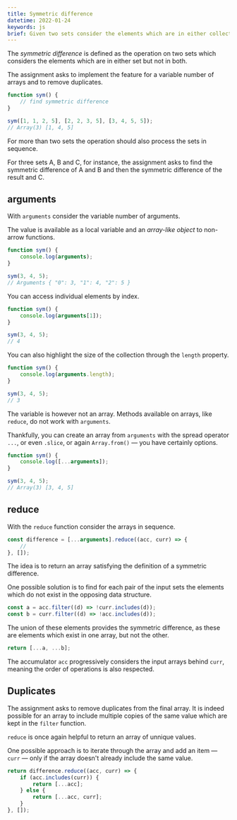 ```yaml
---
title: Symmetric difference
datetime: 2022-01-24
keywords: js
brief: Given two sets consider the elements which are in either collection but not in both.
---
```


The _symmetric difference_ is defined as the operation on two sets which considers the elements which are in either set but not in both.

The assignment asks to implement the feature for a variable number of arrays and to remove duplicates.

```js
function sym() {
	// find symmetric difference
}

sym([1, 1, 2, 5], [2, 2, 3, 5], [3, 4, 5, 5]);
// Array(3) [1, 4, 5]
```

For more than two sets the operation should also process the sets in sequence.

For three sets A, B and C, for instance, the assignment asks to find the symmetric difference of A and B and then the symmetric difference of the result and C.

## arguments

With `arguments` consider the variable number of arguments.

The value is available as a local variable and an _array-like object_ to non-arrow functions.

```js
function sym() {
	console.log(arguments);
}

sym(3, 4, 5);
// Arguments { "0": 3, "1": 4, "2": 5 }
```

You can access individual elements by index.

```js
function sym() {
	console.log(arguments[1]);
}

sym(3, 4, 5);
// 4
```

You can also highlight the size of the collection through the `length` property.

```js
function sym() {
	console.log(arguments.length);
}

sym(3, 4, 5);
// 3
```

The variable is however not an array. Methods available on arrays, like `reduce`, do not work with `arguments`.

Thankfully, you can create an array from `arguments` with the spread operator `...`, or even `.slice`, or again `Array.from()` — you have certainly options.

```js
function sym() {
	console.log([...arguments]);
}

sym(3, 4, 5);
// Array(3) [3, 4, 5]
```

## reduce

With the `reduce` function consider the arrays in sequence.

```js
const difference = [...arguments].reduce((acc, curr) => {
	//
}, []);
```

The idea is to return an array satisfying the definition of a symmetric difference.

One possible solution is to find for each pair of the input sets the elements which do not exist in the opposing data structure.

```js
const a = acc.filter((d) => !curr.includes(d));
const b = curr.filter((d) => !acc.includes(d));
```

The union of these elements provides the symmetric difference, as these are elements which exist in one array, but not the other.

```js
return [...a, ...b];
```

The accumulator `acc` progressively considers the input arrays behind `curr`, meaning the order of operations is also respected.

## Duplicates

The assignment asks to remove duplicates from the final array. It is indeed possible for an array to include multiple copies of the same value which are kept in the `filter` function.

`reduce` is once again helpful to return an array of unnique values.

One possible approach is to iterate through the array and add an item — `curr` — only if the array doesn't already include the same value.

```js
return difference.reduce((acc, curr) => {
	if (acc.includes(curr)) {
		return [...acc];
	} else {
		return [...acc, curr];
	}
}, []);
```
